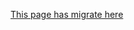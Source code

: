 [This page has migrate here](https://github.com/department-of-veterans-affairs/caseflow/wiki/Asyncable-Models)
